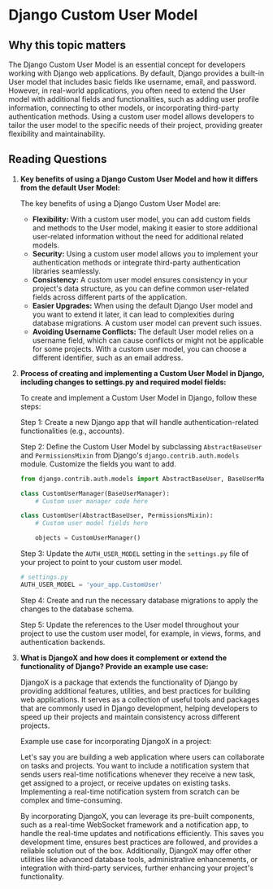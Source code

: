 # Django Custom User Model

## Why this topic matters

The Django Custom User Model is an essential concept for developers working with Django web applications. By default, Django provides a built-in User model that includes basic fields like username, email, and password. However, in real-world applications, you often need to extend the User model with additional fields and functionalities, such as adding user profile information, connecting to other models, or incorporating third-party authentication methods. Using a custom user model allows developers to tailor the user model to the specific needs of their project, providing greater flexibility and maintainability.

## Reading Questions

1. **Key benefits of using a Django Custom User Model and how it differs from the default User Model:**

   The key benefits of using a Django Custom User Model are:

   - **Flexibility:** With a custom user model, you can add custom fields and methods to the User model, making it easier to store additional user-related information without the need for additional related models.
   - **Security:** Using a custom user model allows you to implement your authentication methods or integrate third-party authentication libraries seamlessly.
   - **Consistency:** A custom user model ensures consistency in your project's data structure, as you can define common user-related fields across different parts of the application.
   - **Easier Upgrades:** When using the default Django User model and you want to extend it later, it can lead to complexities during database migrations. A custom user model can prevent such issues.
   - **Avoiding Username Conflicts:** The default User model relies on a username field, which can cause conflicts or might not be applicable for some projects. With a custom user model, you can choose a different identifier, such as an email address.

2. **Process of creating and implementing a Custom User Model in Django, including changes to settings.py and required model fields:**

   To create and implement a Custom User Model in Django, follow these steps:

   Step 1: Create a new Django app that will handle authentication-related functionalities (e.g., accounts).

   Step 2: Define the Custom User Model by subclassing `AbstractBaseUser` and `PermissionsMixin` from Django's `django.contrib.auth.models` module. Customize the fields you want to add.

   ```python
   from django.contrib.auth.models import AbstractBaseUser, BaseUserManager, PermissionsMixin

   class CustomUserManager(BaseUserManager):
       # Custom user manager code here

   class CustomUser(AbstractBaseUser, PermissionsMixin):
       # Custom user model fields here

       objects = CustomUserManager()
   ```

   Step 3: Update the `AUTH_USER_MODEL` setting in the `settings.py` file of your project to point to your custom user model.

   ```python
   # settings.py
   AUTH_USER_MODEL = 'your_app.CustomUser'
   ```

   Step 4: Create and run the necessary database migrations to apply the changes to the database schema.

   Step 5: Update the references to the User model throughout your project to use the custom user model, for example, in views, forms, and authentication backends.

3. **What is DjangoX and how does it complement or extend the functionality of Django? Provide an example use case:**

   DjangoX is a package that extends the functionality of Django by providing additional features, utilities, and best practices for building web applications. It serves as a collection of useful tools and packages that are commonly used in Django development, helping developers to speed up their projects and maintain consistency across different projects.

   Example use case for incorporating DjangoX in a project:
   
   Let's say you are building a web application where users can collaborate on tasks and projects. You want to include a notification system that sends users real-time notifications whenever they receive a new task, get assigned to a project, or receive updates on existing tasks. Implementing a real-time notification system from scratch can be complex and time-consuming.

   By incorporating DjangoX, you can leverage its pre-built components, such as a real-time WebSocket framework and a notification app, to handle the real-time updates and notifications efficiently. This saves you development time, ensures best practices are followed, and provides a reliable solution out of the box. Additionally, DjangoX may offer other utilities like advanced database tools, administrative enhancements, or integration with third-party services, further enhancing your project's functionality.
